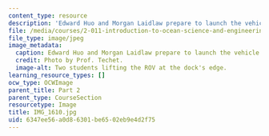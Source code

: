 ```yaml
---
content_type: resource
description: 'Edward Huo and Morgan Laidlaw prepare to launch the vehicle. '
file: /media/courses/2-011-introduction-to-ocean-science-and-engineering-spring-2006/6347ee56a0d86301be6502eb9e4d2f75_IMG_1610.jpg
file_type: image/jpeg
image_metadata:
  caption: Edward Huo and Morgan Laidlaw prepare to launch the vehicle.
  credit: Photo by Prof. Techet.
  image-alt: Two students lifting the ROV at the dock's edge.
learning_resource_types: []
ocw_type: OCWImage
parent_title: Part 2
parent_type: CourseSection
resourcetype: Image
title: IMG_1610.jpg
uid: 6347ee56-a0d8-6301-be65-02eb9e4d2f75
---
```


